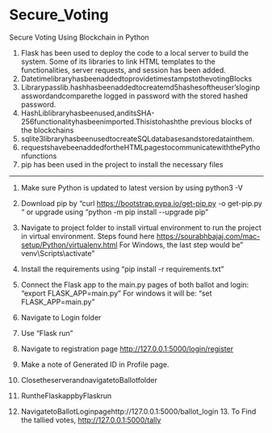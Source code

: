 # Secure_Voting
Secure Voting Using Blockchain in Python

1. Flask has been used to deploy the code to a local server to build the system. Some of its libraries to link HTML templates to the functionalities, server requests, and session has been added.
2. DatetimelibraryhasbeenaddedtoprovidetimestampstothevotingBlocks
3. Librarypasslib.hashhasbeenaddedtocreatemd5hashesoftheuser’sloginpasswordandcomparethe
logged in password with the stored hashed password.
4. HashLiblibraryhasbeenused,anditsSHA-256functionalityhasbeenimported.Thisistohashthe
previous blocks of the blockchains
5. sqlite3libraryhasbeenusedtocreateSQLdatabasesandstoredatainthem.
6. requestshavebeenaddedfortheHTMLpagestocommunicatewiththePythonfunctions
7. pip has been used in the project to install the necessary files
______________________________________________________________________________________________________________________________
1. Make sure Python is updated to latest version by using python3 -V
2. Download pip by “curl https://bootstrap.pypa.io/get-pip.py -o get-pip.py “
or upgrade using “python -m pip install --upgrade pip”
3. Navigate to project folder to install virtual environment to run the project in virtual environment. Steps
found here https://sourabhbajaj.com/mac-setup/Python/virtualenv.html
For Windows, the last step would be” venv\Scripts\activate”
4. Install the requirements using “pip install -r requirements.txt”
5. Connect the Flask app to the main.py pages of both ballot and login: “export FLASK_APP=main.py”
For windows it will be: “set FLASK_APP=main.py”
6. Navigate to Login folder
7. Use “Flask run”
8. Navigate to registration page http://127.0.0.1:5000/login/register
9. Make a note of Generated ID in Profile page.
   
10. ClosetheserverandnavigatetoBallotfolder
11. RuntheFlaskappbyFlaskrun
12. NavigatetoBallotLoginpagehttp://127.0.0.1:5000/ballot_login 13. To Find the tallied votes, http://127.0.0.1:5000/tally


